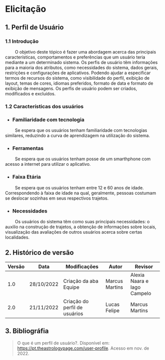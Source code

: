 # Elicitação

## 1. Perfil de Usuário

### 1.1 Introdução

&emsp;&emsp; O objetivo deste tópico é fazer uma abordagem acerca das principais características, comportamentos e preferências que um usuário teria mediante a um determinado sistema. Os perfis de usuário têm informações para a maioria dos atributos, como necessidades do sistema, dados gerais, restrições e configurações de aplicativos. Podendo ajudar a especificar termos de recursos do sistema, como visibilidade do perfil, exibição de layout, temas de cores, idiomas preferidos, formato de data e formato de exibição de mensagens. Os perfis de usuário podem ser criados, modificados e excluídos.

### 1.2 Características dos usuários

- ### Familiaridade com tecnologia

&emsp;&emsp; Se espera que os usuários tenham familiaridade com tecnologias similares, reduzindo a curva de aprendizagem na utilização do sistema.

- ### Ferramentas

&emsp;&emsp; Se espera que os usuários tenham posse de um smarthphone com acesso a internet para utilizar o aplicativo.

- ### Faixa Etária

&emsp;&emsp; Se espera que os usuários tenham entre 12 e 60 anos de idade. Correspondendo à faixa de idade na qual, geralmente, pessoas costumam se deslocar sozinhas em seus respectivos trajetos.

- ### Necessidades

&emsp;&emsp; Os usuários do sistema têm como suas principais necessidades: o auxilio na construção de trajetos, a obtenção de informações sobre locais, visualização das avaliações de outros usuários acerca sobre certas localidades.

## 2. Histórico de versão

| Versão | Data       | Modificações                  | Autor          | Revisor                     |
| ------ | ---------- | ----------------------------- | -------------- | --------------------------- |
| 1.0    | 28/10/2022 | Criação da aba Equipe         | Marcus Martins | Alexia Naara e Iago Campelo |
| 2.0    | 21/11/2022 | Criação do perfil de usuários | Lucas Felipe   | Marcus Martins              |

## 3. Bibliográfia

> O que é um perfil de usuário?. Disponível em: https://pt.theastrologypage.com/user-profile. Acesso em nov. de 2022.

